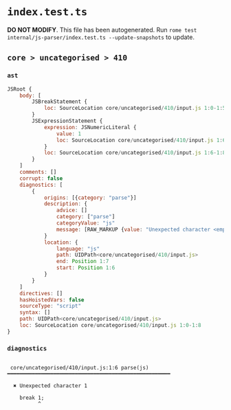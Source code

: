 # `index.test.ts`

**DO NOT MODIFY**. This file has been autogenerated. Run `rome test internal/js-parser/index.test.ts --update-snapshots` to update.

## `core > uncategorised > 410`

### `ast`

```javascript
JSRoot {
	body: [
		JSBreakStatement {
			loc: SourceLocation core/uncategorised/410/input.js 1:0-1:5
		}
		JSExpressionStatement {
			expression: JSNumericLiteral {
				value: 1
				loc: SourceLocation core/uncategorised/410/input.js 1:6-1:7
			}
			loc: SourceLocation core/uncategorised/410/input.js 1:6-1:8
		}
	]
	comments: []
	corrupt: false
	diagnostics: [
		{
			origins: [{category: "parse"}]
			description: {
				advice: []
				category: ["parse"]
				categoryValue: "js"
				message: [RAW_MARKUP {value: "Unexpected character <emphasis>"}, "1", RAW_MARKUP {value: "</emphasis>"}]
			}
			location: {
				language: "js"
				path: UIDPath<core/uncategorised/410/input.js>
				end: Position 1:7
				start: Position 1:6
			}
		}
	]
	directives: []
	hasHoistedVars: false
	sourceType: "script"
	syntax: []
	path: UIDPath<core/uncategorised/410/input.js>
	loc: SourceLocation core/uncategorised/410/input.js 1:0-1:8
}
```

### `diagnostics`

```

 core/uncategorised/410/input.js:1:6 parse(js) ━━━━━━━━━━━━━━━━━━━━━━━━━━━━━━━━━━━━━━━━━━━━━━━━━━━━━

  ✖ Unexpected character 1

    break 1;
          ^


```
